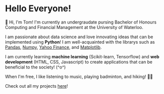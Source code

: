 # Hello Everyone!

🌟 Hi, I'm Tom! I'm currently an undergraudate pursing Bachelor of Honours Computing and Financial Management at the University of Waterloo. 

I am passionate about data science and love innovating ideas that can be implemented using **Python**! I am well-acquainted with the librarys such as [Pandas](https://pandas.pydata.org/), [Numpy](https://numpy.org/), [Yahoo Finance](https://pypi.org/project/yfinance/), and [Matplotlib](https://matplotlib.org/).

I am currently learning **machine learning** (Scikit-learn, Tensorflow) and **web development** (HTML, CSS, Javascript) to create applications that can be beneficial to the society! (^o^)

When I'm free, I like listening to music, playing badminton, and hiking! 🚶🚶
 
Check out all my projects [here](https://github.com/TomPn?tab=repositories)!
